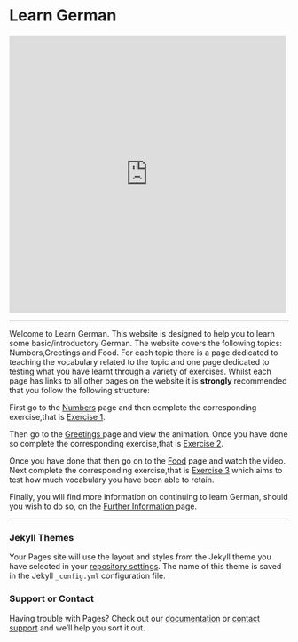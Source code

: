 
<h1> Learn German </h1>

<iframe src="https://h5p.org/h5p/embed/168549" width="500" height="500" frameborder="0" allowfullscreen="allowfullscreen"></iframe><script src="https://h5p.org/sites/all/modules/h5p/library/js/h5p-resizer.js" charset="UTF-8"></script>


<hr>

<p>Welcome to Learn German. This website is designed to help you to learn some basic/introductory German. The website covers the following topics: Numbers,Greetings and Food. For each topic there is a page dedicated to teaching the vocabulary related to the topic and one page dedicated to testing what you have learnt through a variety of exercises. Whilst each page has links to all other pages on the website it is <strong> strongly </strong> recommended that you follow the following structure:
  
  First go to the <a href="Numbers.html">Numbers</a> page and then complete the corresponding exercise,that is <a href="NumbersExercise.html">Exercise 1</a>.
  
 Then go to the <a href="GreetingsandGoodbyes.html">Greetings </a> page and view the animation. Once you have done so complete the corresponding exercise,that is <a href="GreetingsExercise.html">Exercise 2</a>.

Once you have done that then go on to the <a href="Food.html">Food</a> page and watch the video. Next complete the corresponding exercise,that is <a href="FoodExercise.html">Exercise 3</a> which aims to test how much vocabulary you have been able to retain. 

Finally, you will find more information on continuing to learn German, should you wish to do so, on the <a href="FurtherInformation.html">Further Information </a> page. </p>

<hr>







  













### Jekyll Themes

Your Pages site will use the layout and styles from the Jekyll theme you have selected in your [repository settings](https://github.com/RishikaMan/Test/settings). The name of this theme is saved in the Jekyll `_config.yml` configuration file.

### Support or Contact

Having trouble with Pages? Check out our [documentation](https://help.github.com/categories/github-pages-basics/) or [contact support](https://github.com/contact) and we’ll help you sort it out.
